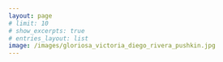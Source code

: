 ```yaml
---
layout: page
# limit: 10
# show_excerpts: true
# entries_layout: list
image: /images/gloriosa_victoria_diego_rivera_pushkin.jpg
---
```




